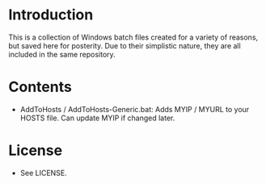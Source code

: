 # Introduction

This is a collection of Windows batch files created for a variety of reasons, but saved here for posterity. Due to their simplistic nature, they are all included in the same repository.

# Contents

* AddToHosts / AddToHosts-Generic.bat: Adds MYIP / MYURL to your HOSTS file. Can update MYIP if changed later.

# License

* See LICENSE.